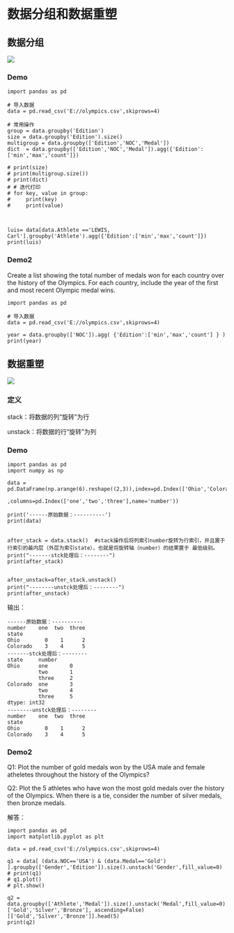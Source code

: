 # 数据分组和数据重塑



## 数据分组

![](../Images/1.png)

### Demo

	import pandas as pd
	
	# 导入数据
	data = pd.read_csv('E://olympics.csv',skiprows=4)
	
	# 常用操作
	group = data.groupby('Edition')
	size = data.groupby('Edition').size()
	multigroup = data.groupby(['Edition','NOC','Medal'])
	dict  = data.groupby(['Edition','NOC','Medal']).agg({'Edition':['min','max','count']})
	
	# print(size)
	# print(multigroup.size())
	# print(dict)
	# # 迭代打印
	# for key, value in group:
	#     print(key)
	#     print(value)
	
	
	
	luis= data[data.Athlete =='LEWIS, Carl'].groupby('Athlete').agg({'Edition':['min','max','count']})
	print(luis)



### Demo2

Create a list showing the total number of medals won for each country over the history of the Olympics. For each country, include the year of the first and most recent Olympic medal wins.

	import pandas as pd
	
	# 导入数据
	data = pd.read_csv('E://olympics.csv',skiprows=4)
	
	year = data.groupby(['NOC']).agg( {'Edition':['min','max','count'] } )
	print(year)


## 数据重塑


![](../Images/2.png)


### 定义

stack：将数据的列“旋转”为行

unstack：将数据的行“旋转”为列


### Demo

	import pandas as pd
	import numpy as np
	
	data = pd.DataFrame(np.arange(6).reshape((2,3)),index=pd.Index(['Ohio','Colorado'],name='state')
	                   ,columns=pd.Index(['one','two','three'],name='number'))
	
	print('------原始数据：----------')
	print(data)
	
	
	after_stack = data.stack()  #stack操作后将列索引number旋转为行索引，并且置于行索引的最内层（外层为索引state），也就是将旋转轴（number）的结果置于 最低级别。
	print("-------stck处理后：--------")
	print(after_stack)
	
	
	after_unstack=after_stack.unstack()
	print("--------unstck处理后：--------")
	print(after_unstack)

输出：

	------原始数据：----------
	number    one  two  three
	state                    
	Ohio        0    1      2
	Colorado    3    4      5
	-------stck处理后：--------
	state     number
	Ohio      one       0
	          two       1
	          three     2
	Colorado  one       3
	          two       4
	          three     5
	dtype: int32
	--------unstck处理后：--------
	number    one  two  three
	state                    
	Ohio        0    1      2
	Colorado    3    4      5


### Demo2

Q1: Plot the number of gold medals won by the USA male and female atheletes throughout the history of the Olympics?


Q2: Plot the 5 athletes who have won the most gold medals over the history of the Olympics. When there is a tie, consider the number of silver medals, then bronze medals.


解答：

	import pandas as pd
	import matplotlib.pyplot as plt
	
	data = pd.read_csv('E://olympics.csv',skiprows=4)
	
	q1 = data[ (data.NOC=='USA') & (data.Medal=='Gold') ].groupby(['Gender','Edition']).size().unstack('Gender',fill_value=0)
	# print(q1)
	# q1.plot()
	# plt.show()
	
	q2 = data.groupby(['Athlete','Medal']).size().unstack('Medal',fill_value=0).sort_values( ['Gold','Silver','Bronze'], ascending=False)[['Gold','Silver','Bronze']].head(5)
	print(q2)


